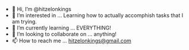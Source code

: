 - 👋 Hi, I’m @hitzelonkings
- 👀 I’m interested in ... Learning how to actually accomphish tasks that I am trying.
- 🌱 I’m currently learning ... EVERYTHING!
- 💞️ I’m looking to collaborate on ... anything!
- 📫 How to reach me ... hitzelonkings@gmail.com

<!---
hitzelonkings/hitzelonkings is a ✨ special ✨ repository because its `README.md` (this file) appears on your GitHub profile.
You can click the Preview link to take a look at your changes.
--->

